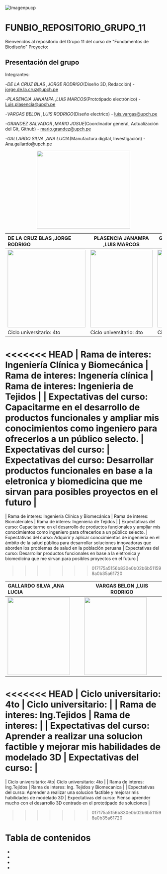 
![Imagenpucp](https://camo.githubusercontent.com/e13e635ffa86ffb76d5cf33cb50e97af1b06a26de7fbd265e94df071cb0f1f16/68747470733a2f2f692e706f7374696d672e63632f58594c3947584d522f707563702e706e67)

# FUNBIO_REPOSITORIO_GRUPO_11

Bienvenidos al repositorio del Grupo 11 del curso de "Fundamentos de Biodiseño"
Proyecto:

## Presentación del grupo

Integrantes:

-*DE LA CRUZ BLAS ,JORGE RODRIGO*(Diseño 3D, Redacción) - <jorge.de.la.cruz@upch.pe>

-*PLASENCIA JANAMPA ,LUIS MARCOS*(Prototipado electrónico) - <Luis.plasencia@upch.pe>

-*VARGAS BELON ,LUIS RODRIGO*(Diseño electrico) - <luis.vargas@upch.pe>

-*GRANDEZ SALVADOR ,MARIO JOSUE*(Coordinador general, Actualización del Git, Github) - <mario.grandez@upch.pe>

-*GALLARDO SILVA ,ANA LUCIA*(Manufactura digital, Investigación) -
<Ana.gallardo@upch.pe>

 <p align="center"><img src="https://assets.mofoprod.net/network/images/pasted_image_0.original.png" width="300" height="250">





|  DE LA CRUZ BLAS ,JORGE RODRIGO | PLASENCIA JANAMPA ,LUIS MARCOS  | GRANDEZ SALVADOR ,MARIO JOSUE  |
|:---|---|---|
|  <img src="https://github.com/user-attachments/assets/d8d080bc-f2cf-4fcb-abe7-4e7a255dae01" width="250" height="250">   | <img src="https://github.com/user-attachments/assets/94acfd12-bd76-4f86-9d97-25d84f5af3a0" width="200" height="250">  |   <img src="https://github.com/user-attachments/assets/5a030d0a-17fa-4ba0-9b35-f020fb453e33" width="180" height="250">      |
| Ciclo universitario: 4to| Ciclo universitario: 4to  | Ciclo universitario: 4to |
<<<<<<< HEAD
| Rama de interes: Ingeniería Clínica y Biomecánica |  Rama de interes: Ingenería clínica   |  Rama de interes: Ingenieria de Tejidos   |
| Expectativas del curso:  Capacitarme en el desarrollo de productos funcionales  y ampliar mis conocimientos como ingeniero para ofrecerlos a un público selecto.  | Expectativas del curso:   | Expectativas del curso: Desarrollar productos funcionales en base a la eletronica y biomedicina que me sirvan para posibles proyectos en el futuro  |
=======
| Rama de interes: Ingeniería Clínica y Biomecánica |  Rama de interes: Biomateriales   |  Rama de interes: Ingenieria de Tejidos   |
| Expectativas del curso:  Capacitarme en el desarrollo de productos funcionales  y ampliar mis conocimientos como ingeniero para ofrecerlos a un público selecto.  | Expectativas del curso: Adquirir y aplicar conocimientos de ingeniería en el ámbito de la salud pública para desarrollar soluciones innovadoras que aborden los problemas de salud en la población peruana  | Expectativas del curso: Desarrollar productos funcionales en base a la eletronica y biomedicina que me sirvan para posibles proyectos en el futuro  |
>>>>>>> 017175a5156b830e0b02b6b511598a0b35a61720



| GALLARDO SILVA ,ANA LUCIA | VARGAS BELON ,LUIS RODRIGO  |
|:---|---|
| <img src="https://github.com/user-attachments/assets/a0f15b51-c9dd-42be-ac7d-223f341635ff" width="200" height="250">  | <img src="https://github.com/user-attachments/assets/d746004b-1886-4d1e-b838-3a06669d5b43" width="200" height="250">  |
<<<<<<< HEAD
| Ciclo universitario: 4to  | Ciclo universitario:  |
| Rama de interes: Ing.Tejidos  | Rama de interes:  |
| Expectativas del curso: Aprender a realizar una solucion factible y mejorar mis habilidades de modelado 3D   | Expectativas del curso:   |
=======
|  Ciclo universitario: 4to| Ciclo universitario: 4to  |
| Rama de interes: Ing.Tejidos  | Rama de interes: Ing. Tejidos y Biomecanica |
| Expectativas del curso: Aprender a realizar una solucion factible y mejorar mis habilidades de modelado 3D   | Expectativas del curso: Pienso aprender mucho con el desarrollo 3D centrado en el prototipado de soluciones |
>>>>>>> 017175a5156b830e0b02b6b511598a0b35a61720















# Tabla de contenidos

*

*

*

*
